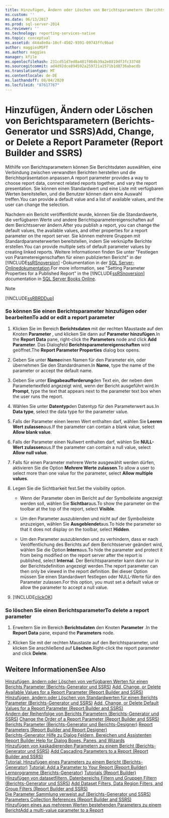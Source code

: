 ```yaml
---
title: Hinzufügen, Ändern oder Löschen von Berichtsparametern (Berichts-Generator und SSRS) | Microsoft-Dokumentation
ms.custom: ''
ms.date: 06/13/2017
ms.prod: sql-server-2014
ms.reviewer: ''
ms.technology: reporting-services-native
ms.topic: conceptual
ms.assetid: d44a8e0a-10cf-4502-9391-09743ffc9bad
author: maggiesMSFT
ms.author: maggies
manager: kfile
ms.openlocfilehash: 231cd51d7ed0a481f004b39a2e8819df3fc33748
ms.sourcegitcommit: ad4d92dce894592a259721a1571b1d8736abacdb
ms.translationtype: MT
ms.contentlocale: de-DE
ms.lasthandoff: 08/04/2020
ms.locfileid: "87617767"
---
```

# <a name="add-change-or-delete-a-report-parameter-report-builder-and-ssrs"></a><span data-ttu-id="40609-102">Hinzufügen, Ändern oder Löschen von Berichtsparametern (Berichts-Generator und SSRS)</span><span class="sxs-lookup"><span data-stu-id="40609-102">Add, Change, or Delete a Report Parameter (Report Builder and SSRS)</span></span>
  <span data-ttu-id="40609-103">Mithilfe von Berichtsparametern können Sie Berichtsdaten auswählen, eine Verbindung zwischen verwandten Berichten herstellen und die Berichtspräsentation anpassen.</span><span class="sxs-lookup"><span data-stu-id="40609-103">A report parameter provides a way to choose report data, connect related reports together, and vary the report presentation.</span></span> <span data-ttu-id="40609-104">Sie können einen Standardwert und eine Liste mit verfügbaren Werten bereitstellen, und die Benutzer können dann eine Auswahl treffen.</span><span class="sxs-lookup"><span data-stu-id="40609-104">You can provide a default value and a list of available values, and the user can change the selection.</span></span>  
  
 <span data-ttu-id="40609-105">Nachdem ein Bericht veröffentlicht wurde, können Sie die Standardwerte, die verfügbaren Werte und andere Berichtsparametereigenschaften auf dem Berichtsserver ändern.</span><span class="sxs-lookup"><span data-stu-id="40609-105">After you publish a report, you can change the default values, the available values, and other properties for a report parameter on the report server.</span></span> <span data-ttu-id="40609-106">Sie können mehrere Gruppen mit Standardparameterwerten bereitstellen, indem Sie verknüpfte Berichte erstellen.</span><span class="sxs-lookup"><span data-stu-id="40609-106">You can provide multiple sets of default parameter values by creating linked reports.</span></span> <span data-ttu-id="40609-107">Weitere Informationen finden Sie unter "Festlegen von Parametereigenschaften für einen publizierten Bericht" in der [!INCLUDE[ssRSnoversion](../../includes/ssrsnoversion-md.md)] -Dokumentation in der [SQL Server-Onlinedokumentation](https://go.microsoft.com/fwlink/?linkid=120955).</span><span class="sxs-lookup"><span data-stu-id="40609-107">For more information, see "Setting Parameter Properties for a Published Report" in the [!INCLUDE[ssRSnoversion](../../includes/ssrsnoversion-md.md)] documentation in [SQL Server Books Online](https://go.microsoft.com/fwlink/?linkid=120955).</span></span>  
  
> [!NOTE]  
>  [!INCLUDE[ssRBRDDup](../../includes/ssrbrddup-md.md)]  
  
### <a name="to-add-or-edit-a-report-parameter"></a><span data-ttu-id="40609-108">So können Sie einen Berichtsparameter hinzufügen oder bearbeiten</span><span class="sxs-lookup"><span data-stu-id="40609-108">To add or edit a report parameter</span></span>  
  
1.  <span data-ttu-id="40609-109">Klicken Sie im Bereich **Berichtsdaten** mit der rechten Maustaste auf den Knoten **Parameter** , und klicken Sie dann auf **Parameter hinzufügen**.</span><span class="sxs-lookup"><span data-stu-id="40609-109">In the **Report Data** pane, right-click the **Parameters** node and click **Add Parameter**.</span></span> <span data-ttu-id="40609-110">Das Dialogfeld **Berichtsparametereigenschaften** wird geöffnet.</span><span class="sxs-lookup"><span data-stu-id="40609-110">The **Report Parameter Properties** dialog box opens.</span></span>  
  
2.  <span data-ttu-id="40609-111">Geben Sie unter **Name**einen Namen für den Parameter ein, oder übernehmen Sie den Standardnamen.</span><span class="sxs-lookup"><span data-stu-id="40609-111">In **Name**, type the name of the parameter or accept the default name.</span></span>  
  
3.  <span data-ttu-id="40609-112">Geben Sie unter **Eingabeaufforderung**den Text ein, der neben dem Parametertextfeld angezeigt wird, wenn der Bericht ausgeführt wird.</span><span class="sxs-lookup"><span data-stu-id="40609-112">In **Prompt**, type the text that appears next to the parameter text box when the user runs the report.</span></span>  
  
4.  <span data-ttu-id="40609-113">Wählen Sie unter **Datentyp**den Datentyp für den Parameterwert aus.</span><span class="sxs-lookup"><span data-stu-id="40609-113">In **Data type**, select the data type for the parameter value.</span></span>  
  
5.  <span data-ttu-id="40609-114">Falls der Parameter einen leeren Wert enthalten darf, wählen Sie **Leeren Wert zulassen**aus.</span><span class="sxs-lookup"><span data-stu-id="40609-114">If the parameter can contain a blank value, select **Allow blank value**.</span></span>  
  
6.  <span data-ttu-id="40609-115">Falls der Parameter einen Nullwert enthalten darf, wählen Sie **NULL-Wert zulassen**aus.</span><span class="sxs-lookup"><span data-stu-id="40609-115">If the parameter can contain a null value, select **Allow null value**.</span></span>  
  
7.  <span data-ttu-id="40609-116">Falls für einen Parameter mehrere Werte ausgewählt werden dürfen, aktivieren Sie die Option **Mehrere Werte zulassen**.</span><span class="sxs-lookup"><span data-stu-id="40609-116">To allow a user to select more than one value for the parameter, select **Allow multiple values**.</span></span>  
  
8.  <span data-ttu-id="40609-117">Legen Sie die Sichtbarkeit fest.</span><span class="sxs-lookup"><span data-stu-id="40609-117">Set the visibility option.</span></span>  
  
    -   <span data-ttu-id="40609-118">Wenn der Parameter oben im Bericht auf der Symbolleiste angezeigt werden soll, wählen Sie **Sichtbar**aus.</span><span class="sxs-lookup"><span data-stu-id="40609-118">To show the parameter on the toolbar at the top of the report, select **Visible**.</span></span>  
  
    -   <span data-ttu-id="40609-119">Um den Parameter auszublenden und nicht auf der Symbolleiste anzuzeigen, wählen Sie **Ausgeblendet**aus.</span><span class="sxs-lookup"><span data-stu-id="40609-119">To hide the parameter so that it does not display on the toolbar, select **Hidden**.</span></span>  
  
    -   <span data-ttu-id="40609-120">Um den Parameter auszublenden und zu verhindern, dass er nach Veröffentlichung des Berichts auf dem Berichtsserver geändert wird, wählen Sie die Option **Intern**aus.</span><span class="sxs-lookup"><span data-stu-id="40609-120">To hide the parameter and protect it from being modified on the report server after the report is published, select **Internal**.</span></span> <span data-ttu-id="40609-121">Der Berichtsparameter kann dann nur in der Berichtsdefinition angezeigt werden.</span><span class="sxs-lookup"><span data-stu-id="40609-121">The report parameter can then only be viewed in the report definition.</span></span> <span data-ttu-id="40609-122">Bei dieser Option müssen Sie einen Standardwert festlegen oder NULL-Werte für den Parameter zulassen.</span><span class="sxs-lookup"><span data-stu-id="40609-122">For this option, you must set a default value or allow the parameter to accept a null value.</span></span>  
  
9. [!INCLUDE[clickOK](../../includes/clickok-md.md)]  
  
### <a name="to-delete-a-report-parameter"></a><span data-ttu-id="40609-123">So löschen Sie einen Berichtsparameter</span><span class="sxs-lookup"><span data-stu-id="40609-123">To delete a report parameter</span></span>  
  
1.  <span data-ttu-id="40609-124">Erweitern Sie im Bereich **Berichtsdaten** den Knoten **Parameter** .</span><span class="sxs-lookup"><span data-stu-id="40609-124">In the **Report Data** pane, expand the **Parameters** node.</span></span>  
  
2.  <span data-ttu-id="40609-125">Klicken Sie mit der rechten Maustaste auf den Berichtsparameter, und klicken Sie anschließend auf **Löschen**.</span><span class="sxs-lookup"><span data-stu-id="40609-125">Right-click the report parameter and click **Delete**.</span></span>  
  
## <a name="see-also"></a><span data-ttu-id="40609-126">Weitere Informationen</span><span class="sxs-lookup"><span data-stu-id="40609-126">See Also</span></span>  
 <span data-ttu-id="40609-127">[Hinzufügen, ändern oder Löschen von verfügbaren Werten für einen Berichts Parameter &#40;Berichts-Generator und SSRS&#41;](add-change-or-delete-available-values-for-a-report-parameter.md) </span><span class="sxs-lookup"><span data-stu-id="40609-127">[Add, Change, or Delete Available Values for a Report Parameter &#40;Report Builder and SSRS&#41;](add-change-or-delete-available-values-for-a-report-parameter.md) </span></span>  
 <span data-ttu-id="40609-128">[Hinzufügen, ändern oder Löschen von Standardwerten für einen Berichts Parameter &#40;Berichts-Generator und SSRS&#41;](add-change-or-delete-default-values-for-a-report-parameter.md) </span><span class="sxs-lookup"><span data-stu-id="40609-128">[Add, Change, or Delete Default Values for a Report Parameter &#40;Report Builder and SSRS&#41;](add-change-or-delete-default-values-for-a-report-parameter.md) </span></span>  
 <span data-ttu-id="40609-129">[Ändern der Reihenfolge von Berichts Parametern &#40;Berichts-Generator und SSRS&#41;](change-the-order-of-a-report-parameter-report-builder-and-ssrs.md) </span><span class="sxs-lookup"><span data-stu-id="40609-129">[Change the Order of a Report Parameter &#40;Report Builder and SSRS&#41;](change-the-order-of-a-report-parameter-report-builder-and-ssrs.md) </span></span>  
 <span data-ttu-id="40609-130">[Berichts Parameter &#40;Berichts-Generator und Berichts-Designer&#41;](report-parameters-report-builder-and-report-designer.md) </span><span class="sxs-lookup"><span data-stu-id="40609-130">[Report Parameters &#40;Report Builder and Report Designer&#41;](report-parameters-report-builder-and-report-designer.md) </span></span>  
 <span data-ttu-id="40609-131">[Berichts-Generator Hilfe zu Dialog Feldern, Bereichen und Assistenten](../report-builder-help-for-dialog-boxes-panes-and-wizards.md) </span><span class="sxs-lookup"><span data-stu-id="40609-131">[Report Builder Help for Dialog Boxes, Panes, and Wizards](../report-builder-help-for-dialog-boxes-panes-and-wizards.md) </span></span>  
 <span data-ttu-id="40609-132">[Hinzufügen von kaskadierenden Parametern zu einem Bericht &#40;Berichts-Generator und SSRS&#41;](add-cascading-parameters-to-a-report-report-builder-and-ssrs.md) </span><span class="sxs-lookup"><span data-stu-id="40609-132">[Add Cascading Parameters to a Report &#40;Report Builder and SSRS&#41;](add-cascading-parameters-to-a-report-report-builder-and-ssrs.md) </span></span>  
 <span data-ttu-id="40609-133">[Tutorial: Hinzufügen eines Parameters zu einem Bericht &#40;Berichts-Generator&#41;](../tutorial-add-a-parameter-to-your-report-report-builder.md) </span><span class="sxs-lookup"><span data-stu-id="40609-133">[Tutorial: Add a Parameter to Your Report &#40;Report Builder&#41;](../tutorial-add-a-parameter-to-your-report-report-builder.md) </span></span>  
 <span data-ttu-id="40609-134">[Lernprogramme &#40;Berichts-Generator&#41;](../report-builder-tutorials.md) </span><span class="sxs-lookup"><span data-stu-id="40609-134">[Tutorials &#40;Report Builder&#41;](../report-builder-tutorials.md) </span></span>  
 <span data-ttu-id="40609-135">[Hinzufügen von datasetfiltern, Datenbereichs Filtern und Gruppen Filtern &#40;Berichts-Generator und SSRS&#41;](add-dataset-filters-data-region-filters-and-group-filters.md) </span><span class="sxs-lookup"><span data-stu-id="40609-135">[Add Dataset Filters, Data Region Filters, and Group Filters &#40;Report Builder and SSRS&#41;](add-dataset-filters-data-region-filters-and-group-filters.md) </span></span>  
 <span data-ttu-id="40609-136">[Die Parameter Sammlung verweist auf &#40;Berichts-Generator und SSRS&#41;](built-in-collections-parameters-collection-references-report-builder.md) </span><span class="sxs-lookup"><span data-stu-id="40609-136">[Parameters Collection References &#40;Report Builder and SSRS&#41;](built-in-collections-parameters-collection-references-report-builder.md) </span></span>  
 [<span data-ttu-id="40609-137">Hinzufügen eines aus mehreren Werten bestehenden Parameters zu einem Bericht</span><span class="sxs-lookup"><span data-stu-id="40609-137">Add a multi-value parameter to a Report</span></span>](add-a-multi-value-parameter-to-a-report.md)  
  
  
